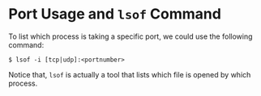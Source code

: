 # Port Usage and `lsof` Command

To list which process is taking a specific port, we could use the following command:

  ```console
$ lsof -i [tcp|udp]:<portnumber>
  ```

Notice that, `lsof` is actually a tool that lists which file is opened by which process.
